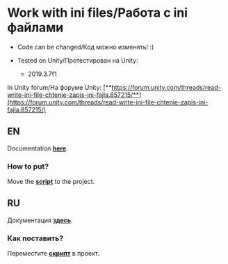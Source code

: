 # Work with ini files/Работа с ini файлами

* Code can be changed/Код можно изменять! :)

* Tested on Unity/Протестирован на Unity:
  - 2019.3.7f1

In Unity forum/На форуме Unity: [**https://forum.unity.com/threads/read-write-ini-file-chtenie-zapis-ini-fajla.857215/**](https://forum.unity.com/threads/read-write-ini-file-chtenie-zapis-ini-fajla.857215/)

## EN

Documentation [**here**](https://github.com/illa4257/iniStorageForUnity/docs/en.md).

### How to put?

Move the [**script**](https://github.com/illa4257/iniStorageForUnity/releases) to the project.

## RU

Документация [**здесь**](https://github.com/illa4257/iniStorageForUnity/docs/ru.md).

### Как поставить?

Переместите [**скрипт**](https://github.com/illa4257/iniStorageForUnity/releases) в проект.